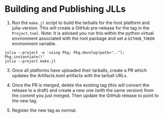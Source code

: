 # Building and Publishing JLLs

1. Run the `make.jl` script to build the tarballs for the host platform and julia-version. 
This will create a GitHub pre-release for the tag in the `Project.toml`.
Note: It is advised you run this within the python virtual environment associated with the root package and set a `GITHUB_TOKEN` environment variable.
```
julia --project -e 'using Pkg; Pkg.develop(path=".."); Pkg.instantiate()'
julia --project make.jl
```

3. Once all platforms have uploaded their tarballs, create a PR which updates the Artifacts.toml artifacts with the tarball URLs. 
<!-- TODO: The CI workflows for this PR can run successfully and the referenced artifacts will be accessible. -->

4. Once the PR is merged, delete the existing tag (this will convert the release to a draft) and create a new one (with the same version) from the commit you just merged.
Then update the GitHub release to point to the new tag.

5. Register the new tag as normal.
